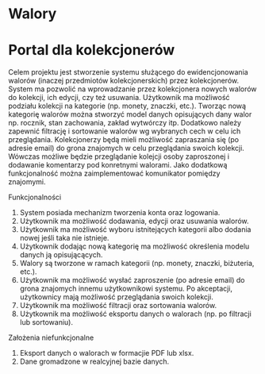 # Walory

# Portal dla kolekcjonerów

Celem projektu jest stworzenie systemu służącego do ewidencjonowania walorów (inaczej przedmiotów
kolekcjonerskich) przez kolekcjonerów. System ma pozwolić na wprowadzanie przez kolekcjonera nowych
walorów do kolekcji, ich edycji, czy też usuwania. Użytkownik ma możliwość podziału kolekcji na kategorie (np. monety, znaczki, etc.). Tworząc nową kategorię walorów można stworzyć model danych
opisujących dany walor np. rocznik, stan zachowania, zakład wytwórczy itp. Dodatkowo należy zapewnić filtrację i sortowanie walorów wg wybranych cech w celu ich przeglądania. Kolekcjonerzy będą
mieli możliwość zapraszania się (po adresie email) do grona znajomych w celu przeglądania swoich
kolekcji. Wówczas możliwe będzie przeglądanie kolejcji osoby zaproszonej i dodawanie komentarzy pod
konretnymi walorami. Jako dodatkową funkcjonalność można zaimplementować komunikator pomiędzy
znajomymi.

Funkcjonalności

1. System posiada mechanizm tworzenia konta oraz logowania.
2. Użytkownik ma możliwość dodawania, edycji oraz usuwania walorów.
3. Użytkownik ma możliwość wyboru istnitejących kategorii albo dodania nowej jeśli taka nie istnieje.
4. Użytkownik dodając nową kategorię ma możliwość określenia modelu danych ją opisującących.
5. Walory są tworzone w ramach kategorii (np. monety, znaczki, biżuteria, etc.).
6. Użytkownik ma możliwość wysłać zaproszenie (po adresie email) do grona znajomych innemu użytkownikowi systemu. Po akceptacji, użytkownicy mają możliwość przeglądania swoich kolekcji.
7. Użytkownik ma możliwość filtracji oraz sortowania walorów.
8. Użytkownik ma możliwość eksportu danych o walorach (np. po filtracji lub sortowaniu).

Założenia niefunkcjonalne

1. Eksport danych o walorach w formacjie PDF lub xlsx.
2. Dane gromadzone w realcyjnej bazie danych.



# 